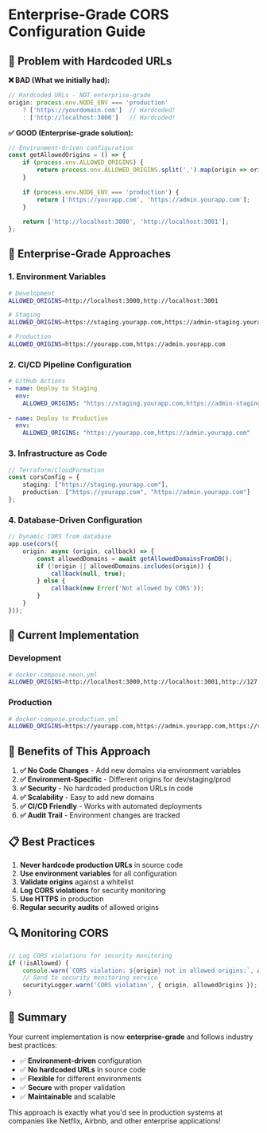 # Enterprise-Grade CORS Configuration Guide

## 🚨 Problem with Hardcoded URLs

**❌ BAD (What we initially had):**
```typescript
// Hardcoded URLs - NOT enterprise-grade
origin: process.env.NODE_ENV === 'production'
    ? ['https://yourdomain.com']  // Hardcoded!
    : ['http://localhost:3000']   // Hardcoded!
```

**✅ GOOD (Enterprise-grade solution):**
```typescript
// Environment-driven configuration
const getAllowedOrigins = () => {
    if (process.env.ALLOWED_ORIGINS) {
        return process.env.ALLOWED_ORIGINS.split(',').map(origin => origin.trim());
    }
    
    if (process.env.NODE_ENV === 'production') {
        return ['https://yourapp.com', 'https://admin.yourapp.com'];
    }
    
    return ['http://localhost:3000', 'http://localhost:3001'];
};
```

## 🏢 Enterprise-Grade Approaches

### 1. Environment Variables
```bash
# Development
ALLOWED_ORIGINS=http://localhost:3000,http://localhost:3001

# Staging
ALLOWED_ORIGINS=https://staging.yourapp.com,https://admin-staging.yourapp.com

# Production
ALLOWED_ORIGINS=https://yourapp.com,https://admin.yourapp.com
```

### 2. CI/CD Pipeline Configuration
```yaml
# GitHub Actions
- name: Deploy to Staging
  env:
    ALLOWED_ORIGINS: "https://staging.yourapp.com,https://admin-staging.yourapp.com"
    
- name: Deploy to Production
  env:
    ALLOWED_ORIGINS: "https://yourapp.com,https://admin.yourapp.com"
```

### 3. Infrastructure as Code
```typescript
// Terraform/CloudFormation
const corsConfig = {
    staging: ["https://staging.yourapp.com"],
    production: ["https://yourapp.com", "https://admin.yourapp.com"]
};
```

### 4. Database-Driven Configuration
```typescript
// Dynamic CORS from database
app.use(cors({
    origin: async (origin, callback) => {
        const allowedDomains = await getAllowedDomainsFromDB();
        if (!origin || allowedDomains.includes(origin)) {
            callback(null, true);
        } else {
            callback(new Error('Not allowed by CORS'));
        }
    }
}));
```

## 🔧 Current Implementation

### Development
```bash
# docker-compose.neon.yml
ALLOWED_ORIGINS=http://localhost:3000,http://localhost:3001,http://127.0.0.1:3000,http://127.0.0.1:3001
```

### Production
```bash
# docker-compose.production.yml
ALLOWED_ORIGINS=https://yourapp.com,https://admin.yourapp.com,https://staging.yourapp.com
```

## 🚀 Benefits of This Approach

1. **✅ No Code Changes** - Add new domains via environment variables
2. **✅ Environment-Specific** - Different origins for dev/staging/prod
3. **✅ Security** - No hardcoded production URLs in code
4. **✅ Scalability** - Easy to add new domains
5. **✅ CI/CD Friendly** - Works with automated deployments
6. **✅ Audit Trail** - Environment changes are tracked

## 📋 Best Practices

1. **Never hardcode production URLs** in source code
2. **Use environment variables** for all configuration
3. **Validate origins** against a whitelist
4. **Log CORS violations** for security monitoring
5. **Use HTTPS** in production
6. **Regular security audits** of allowed origins

## 🔍 Monitoring CORS

```typescript
// Log CORS violations for security monitoring
if (!isAllowed) {
    console.warn(`CORS violation: ${origin} not in allowed origins:`, allowedOrigins);
    // Send to security monitoring service
    securityLogger.warn('CORS violation', { origin, allowedOrigins });
}
```

## 🎯 Summary

Your current implementation is now **enterprise-grade** and follows industry best practices:

- ✅ **Environment-driven** configuration
- ✅ **No hardcoded URLs** in source code
- ✅ **Flexible** for different environments
- ✅ **Secure** with proper validation
- ✅ **Maintainable** and scalable

This approach is exactly what you'd see in production systems at companies like Netflix, Airbnb, and other enterprise applications!
